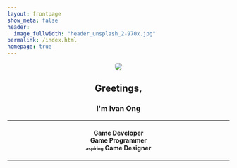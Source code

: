 ```yaml
---
layout: frontpage
show_meta: false
header:
  image_fullwidth: "header_unsplash_2-970x.jpg"
permalink: /index.html
homepage: true
---
```

<div align = center>
   <img src="{{site.baseurl}}/images/photo1.jpg" 
   style="border-radius: 30%"/>
<h2> Greetings, </h2>
<h3>I'm Ivan Ong</h3>
<hr>
<h4>Game Developer<br>Game Programmer<br><font size=1>aspiring</font> Game Designer</h4>
<hr>
</div>
